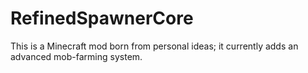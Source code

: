 # RefinedSpawnerCore
This is a Minecraft mod born from personal ideas; it currently adds an advanced mob-farming system.
